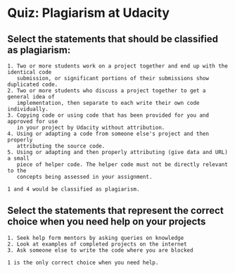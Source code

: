 # Quiz: Plagiarism at Udacity

## Select the statements that should be classified as plagiarism:

```
1. Two or more students work on a project together and end up with the identical code
   submission, or significant portions of their submissions show duplicated code.
2. Two or more students who discuss a project together to get a general idea of
   implementation, then separate to each write their own code individually.
3. Copying code or using code that has been provided for you and approved for use
   in your project by Udacity without attribution.
4. Using or adapting a code from someone else's project and then properly
   attributing the source code.
5. Using or adapting and then properly attributing (give data and URL) a small
   piece of helper code. The helper code must not be directly relevant to the
   concepts being assessed in your assignment.
  
1 and 4 would be classified as plagiarism.
```

## Select the statements that represent the correct choice when you need help on your projects

```
1. Seek help form mentors by asking queries on knowledge
2. Look at examples of completed projects on the internet
3. Ask someone else to write the code where you are blocked

1 is the only correct choice when you need help.
```

